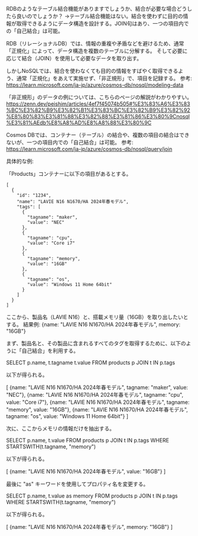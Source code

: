 RDBのようなテーブル結合機能がありますでしょうか、結合が必要な場合どうしたら良いのでしょうか？
→テーブル結合機能はない。結合を使わずに目的の情報が取得できるようにデータ構造を設計する。JOIN句はあり、一つの項目内での「自己結合」は可能。

RDB（リレーショナルDB）では、情報の重複や矛盾などを避けるため、通常「正規化」によって、データ構造を複数のテーブルに分解する。
そして必要に応じて結合（JOIN）を使用して必要なデータを取り出す。

しかしNoSQLでは、結合を使わなくても目的の情報をすばやく取得できるよう、通常「正規化」をあえて実施せず、「非正規形」で、項目を記録する。
参考:
https://learn.microsoft.com/ja-jp/azure/cosmos-db/nosql/modeling-data

「非正規形」のデータの例については、こちらのページの解説がわかりやすい。
https://zenn.dev/peishim/articles/4ef7f45074b505#%E3%83%A6%E3%83%BC%E3%82%B9%E3%82%B1%E3%83%BC%E3%82%B9%E3%82%92%E8%80%83%E3%81%88%E3%82%88%E3%81%86%E3%80%9Cnosql%E3%81%AEdb%E8%A8%AD%E8%A8%88%E3%80%9C

Cosmos DBでは、コンテナー（テーブル）の結合や、複数の項目の結合はできないが、一つの項目内での「自己結合」は可能。
参考:
https://learn.microsoft.com/ja-jp/azure/cosmos-db/nosql/query/join

具体的な例:

「Products」コンテナーに以下の項目があるとする。

```
[
  {
    "id": "1234",
    "name": "LAVIE N16 N1670/HA 2024年春モデル",
    "tags": [
      {
        "tagname": "maker",
        "value": "NEC"
      },
      {
        "tagname": "cpu",
        "value": "Core i7"
      },
      {
        "tagname": "memory",
        "value": "16GB"
      },
      {
        "tagname": "os",
        "value": "Windows 11 Home 64bit"
      }	  
    ]
  }
]
```

ここから、製品名（LAVIE N16）と、搭載メモリ量（16GB）を取り出したいとする。
結果例: {name: "LAVIE N16 N1670/HA 2024年春モデル", memory: "16GB"}


まず、製品名と、その製品に含まれるすべてのタグを取得するために、以下のように「自己結合」を利用する。

SELECT
  p.name,
  t.tagname
  t.value
FROM
  products p
JOIN
  t IN p.tags
  
以下が得られる。

[
  {name: "LAVIE N16 N1670/HA 2024年春モデル", tagname: "maker",  value: "NEC"},
  {name: "LAVIE N16 N1670/HA 2024年春モデル", tagname: "cpu",    value: "Core i7"},
  {name: "LAVIE N16 N1670/HA 2024年春モデル", tagname: "memory", value: "16GB"},
  {name: "LAVIE N16 N1670/HA 2024年春モデル", tagname: "os",     value: "Windows 11 Home 64bit"}
]

次に、ここからメモリの情報だけを抽出する。

SELECT
  p.name,
  t.value
FROM
  products p
JOIN
  t IN p.tags
WHERE
  STARTSWITH(t.tagname, "memory")

以下が得られる。
 
[
  {name: "LAVIE N16 N1670/HA 2024年春モデル", value: "16GB"}
]

最後に "as" キーワードを使用してプロパティ名を変更する。

SELECT
  p.name,
  t.value as memory
FROM
  products p
JOIN
  t IN p.tags
WHERE
  STARTSWITH(t.tagname, "memory")

以下が得られる。
 
[
  {name: "LAVIE N16 N1670/HA 2024年春モデル", memory: "16GB"}
]
